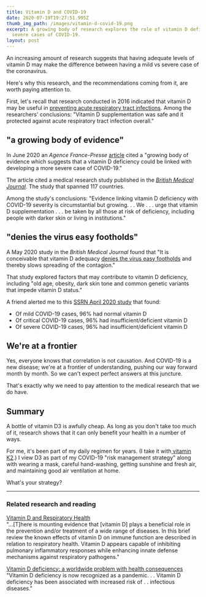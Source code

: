 ```yaml
---
title: Vitamin D and COVID-19
date: 2020-07-19T19:27:51.995Z
thumb_img_path: /images/vitamin-d-covid-19.png
excerpt: A growing body of research explores the role of vitamin D deficiency in
  severe cases of COVID-19.
layout: post
---
```

An increasing amount of research suggests that having adequate levels of vitamin D may make the difference between having a mild vs severe case of the coronavirus. 

Here's why this research, and the recommendations coming from it, are worth paying attention to. 

First, let's recall that research conducted in 2016 indicated that vitamin D may be useful in [preventing acute respiratory tract infections](https://www.bmj.com/content/356/bmj.i6583). Among the researchers' conclusions: "Vitamin D supplementation was safe and it protected against acute respiratory tract infection overall."

## "a growing body of evidence"

In June 2020 an *Agence France-Presse* [article](https://news.yahoo.com/amphtml/more-evidence-lack-vitamin-d-linked-covid-19-125331345.html) cited a "growing body of evidence which suggests that a vitamin D deficiency could be linked with developing a more severe case of COVID-19." 

The article cited a medical research study published in the *[British Medical Journal](https://nutrition.bmj.com/content/early/2020/07/01/bmjnph-2020-000110?versioned=true)*. The study that spanned 117 countries.

Among the study's conclusions: "Evidence linking vitamin D deficiency with COVID-19 severity is circumstantial but growing. . . We . . . urge that vitamin D supplementation . . .  be taken by all those at risk of deficiency, including people with darker skin or living in institutions."

## "denies the virus easy footholds"

A May 2020 study in the *British Medical Journal* found that "It is conceivable that vitamin D adequacy [denies the virus easy footholds](https://nutrition.bmj.com/content/early/2020/05/20/bmjnph-2020-000096.full?mod=article_inline) and thereby slows spreading of the contagion."

That study explored factors that may contribute to vitamin D deficiency, including "old age, obesity, dark skin tone and common genetic variants that impede vitamin D status."

A friend alerted me to this [SSRN April 2020 study](https://papers.ssrn.com/sol3/papers.cfm?abstract_id=3571484) that found: 

* Of mild COVID-19 cases, 96% had normal vitamin D
* Of critical  COVID-19 cases, 96% had insufficient/deficient vitamin D
* Of severe COVID-19 cases, 96% had insufficient/deficient vitamin D

## We're at a frontier

Yes, everyone knows that correlation is not causation. And COVID-19 is a new disease; we're at a frontier of understanding, pushing our way forward month by month. So we can't expect perfect answers at this juncture. 

That's exactly why we need to pay attention to the medical research that we do have. 

## Summary

A bottle of vitamin D3 is awfully cheap. As long as you don't take too much of it, research shows that it can only benefit your health in a number of ways. 

For me, it's been part of my daily regimen for years. (I take it with[ vitamin K2](https://www.amazon.com/Spectrum-capsule-Soy-free-Capsules-InnovixLabs/dp/B00T8NROWM/).)  I view D3 as part of my COVID-19 "risk management strategy" along with wearing a mask, careful hand-washing, getting sunshine and fresh air, and maintaining good air ventilation at home. 

What's your strategy? 

<hr/>

### Related research and reading

[Vitamin D and Respiratory Health](https://www.ncbi.nlm.nih.gov/pmc/articles/PMC2759054/)\
"...\[T]here is mounting evidence that \[vitamin D] plays a beneficial role in the prevention and/or treatment of a wide range of diseases. In this brief review the known effects of vitamin D on immune function are described in relation to respiratory health. Vitamin D appears capable of inhibiting pulmonary inflammatory responses while enhancing innate defense mechanisms against respiratory pathogens."

[Vitamin D deficiency: a worldwide problem with health consequences](https://pubmed.ncbi.nlm.nih.gov/18400738/)\
"Vitamin D deficiency is now recognized as a pandemic. . . Vitamin D deficiency has been associated with increased risk of . . infectious diseases."